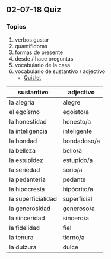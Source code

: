 ## 02-07-18 Quiz

### Topics
1. verbos gustar
2. quantifidoras
3. formas de presente
4. desde / hace preguntas
5. vocabulario de la casa
6. vocabulario de sustantivo / adjectivo
    - [Quizlet](https://quizlet.com/_4ewhlq)

sustantivo | adjectivo
--- | ---
la alegría | alegre
el egoísmo | egoisto/a
la honestidad | honesto/a
la inteligencia | inteligente
la bondad | bondadoso/a
la belleza | bello/a
la estupidez | estupido/a
la seriedad | serio/a
la pedanteria | pedante
la hipocresía | hipócrito/a
la superficialidad | superficial
la generosidad | generoso/a
la sinceridad | sincero/a
la fidelidad | fiel
la tenura | tierno/a
la dulzura | dulce
